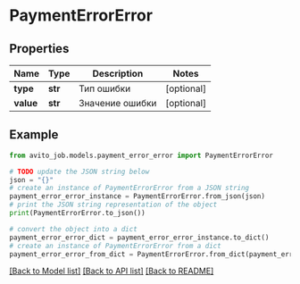 # PaymentErrorError


## Properties

Name | Type | Description | Notes
------------ | ------------- | ------------- | -------------
**type** | **str** | Тип ошибки | [optional] 
**value** | **str** | Значение ошибки | [optional] 

## Example

```python
from avito_job.models.payment_error_error import PaymentErrorError

# TODO update the JSON string below
json = "{}"
# create an instance of PaymentErrorError from a JSON string
payment_error_error_instance = PaymentErrorError.from_json(json)
# print the JSON string representation of the object
print(PaymentErrorError.to_json())

# convert the object into a dict
payment_error_error_dict = payment_error_error_instance.to_dict()
# create an instance of PaymentErrorError from a dict
payment_error_error_from_dict = PaymentErrorError.from_dict(payment_error_error_dict)
```
[[Back to Model list]](../README.md#documentation-for-models) [[Back to API list]](../README.md#documentation-for-api-endpoints) [[Back to README]](../README.md)


